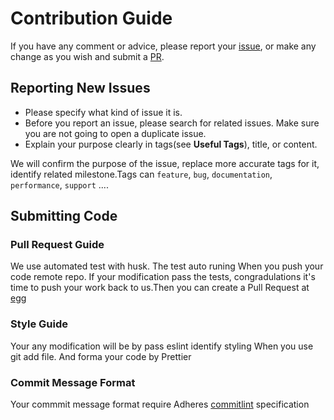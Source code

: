 # Contribution Guide

If you have any comment or advice, please report your [issue](https://github.com/huangyanxiong01/nest-starter/issues),
or make any change as you wish and submit a [PR](https://github.com/huangyanxiong01/nest-starter/pulls).

## Reporting New Issues

- Please specify what kind of issue it is.
- Before you report an issue, please search for related issues. Make sure you are not going to open a duplicate issue.
- Explain your purpose clearly in tags(see **Useful Tags**), title, or content.

We will confirm the purpose of the issue, replace more accurate tags for it, identify related milestone.Tags can `feature`, `bug`, `documentation`, `performance`, `support` ....

## Submitting Code

### Pull Request Guide

We use automated test with husk. The test auto runing When you push your code remote repo. If your modification pass the tests, congradulations it's time to push your work back to us.Then you can create a Pull Request at [egg](https://github.com/huangyanxiong01/nest-starter/pulls)

### Style Guide

Your any modification will be by pass eslint identify styling When you use git add file. And forma your code by Prettier

### Commit Message Format

Your commmit message format require Adheres [commitlint](https://github.com/conventional-changelog/commitlint#what-is-commitlint) specification
